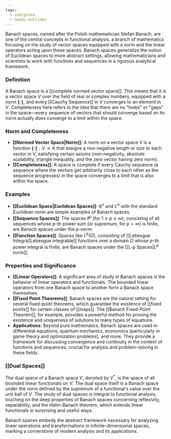 ```yaml
---
tags:
  - sod/green
  - needs-outlinks
---
```

Banach spaces, named after the Polish mathematician Stefan Banach, are one of the central concepts in functional analysis, a branch of mathematics focusing on the study of vector spaces equipped with a norm and the linear operators acting upon these spaces. Banach spaces generalize the notion of Euclidean spaces to more abstract settings, allowing mathematicians and scientists to work with functions and sequences in a rigorous analytical framework.

### Definition

A Banach space is a [[complete normed vector space]]. This means that it is a vector space $V$ over the field of real or complex numbers, equipped with a norm $\|\cdot\|$, and every [[Cauchy Sequence]] in $V$ converges to an element in $V$. Completeness here refers to the idea that there are no "holes" or "gaps" in the space—every sequence of vectors that should converge based on its norm actually does converge to a limit within the space.

### Norm and Completeness

- **[[Normed Vector Space|Norm]]**: A norm on a vector space $V$ is a function $\|\cdot\|: V \rightarrow \mathbb{R}$ that assigns a non-negative length or size to each vector in $V$, satisfying certain axioms (non-negativity, absolute scalability, triangle inequality, and the zero vector having zero norm).
- **[[Completeness]]**: A space is complete if every Cauchy sequence (a sequence where the vectors get arbitrarily close to each other as the sequence progresses) in the space converges to a limit that is also within the space.

### Examples

- **[[Euclidean Space|Euclidean Spaces]]**: $\mathbb{R}^n$ and $\mathbb{C}^n$ with the standard Euclidean norm are simple examples of Banach spaces.
- **[[Sequence Spaces]]**: The spaces $\ell^p$ (for $1 \leq p \leq \infty$), consisting of all sequences whose $p$-th power sum (or supremum, for $p=\infty$) is finite, are Banach spaces under the $p$-norm.
- **[[Function Spaces]]**: Spaces like $L^p(\Omega)$, consisting of [[Lebesgue Integral|Lebesgue integrable]] functions over a domain $\Omega$ whose $p$-th power integral is finite, are Banach spaces under the [[L-p Spaces|$L^p$ norm]].

### Properties and Significance

- **[[Linear Operators]]**: A significant area of study in Banach spaces is the behavior of linear operators and functionals. The bounded linear operators from one Banach space to another form a Banach space themselves.
- **[[Fixed Point Theorems]]**: Banach spaces are the natural setting for several fixed-point theorems, which guarantee the existence of [[fixed points]] for certain classes of [[maps]]. The [[Banach Fixed-Point Theorem]], for example, provides a powerful method for proving the existence and uniqueness of solutions to many types of equations.
- **Applications**: Beyond pure mathematics, Banach spaces are used in differential equations, quantum mechanics, economics (particularly in game theory and optimization problems), and more. They provide a framework for discussing convergence and continuity in the context of functions and sequences, crucial for analysis and problem-solving in these fields.

### [[Dual Spaces]]

The dual space of a Banach space $V$, denoted by $V^*$, is the space of all bounded linear functionals on $V$. The dual space itself is a Banach space under the norm defined by the supremum of a functional's value over the unit ball of $V$. The study of dual spaces is integral to functional analysis, touching on the deep properties of Banach spaces concerning reflexivity, separability, and the Hahn-Banach theorem, which extends linear functionals in surprising and useful ways.

Banach spaces embody the abstract framework necessary for analyzing linear operations and transformations in infinite-dimensional spaces, marking a cornerstone of modern analysis and its applications.